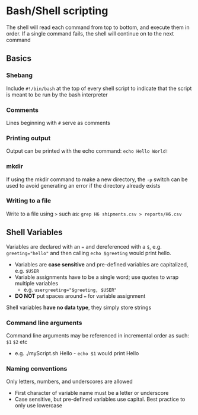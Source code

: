 # Bash/Shell scripting
The shell will read each command from top to bottom, and execute them in order.  If a single command fails, the shell will continue on to the next command

## Basics

### Shebang
Include `#!/bin/bash` at the top of every shell script to indicate that the script is meant to be run by the bash interpreter

### Comments
Lines beginning with `#` serve as comments

### Printing output
Output can be printed with the echo command: `echo Hello World!`

### mkdir
If using the mkdir command to make a new directory, the `-p` switch can be used to avoid generating an error if the directory already exists

### Writing to a file
Write to a file using `>` such as:
`grep H6 shipments.csv > reports/H6.csv`

## Shell Variables
Variables are declared with an `=` and dereferenced with a `$`, e.g. `greeting="hello"` and then calling `echo $greeting` would print hello.
  * Variables are **case sensitive** and pre-defined variables are capitalized, e.g. `$USER` 
  * Variable assignments have to be a single word; use quotes to wrap multiple variables
    * e.g. `usergreeting="$greeting, $USER"`
  *  **DO NOT** put spaces around `=` for variable assignment

Shell variables **have no data type**, they simply store strings

### Command line arguments
Command line arguments may be referenced in incremental order as such: `$1` `$2` etc
  * e.g. ./myScript.sh Hello - `echo $1` would print Hello

### Naming conventions
Only letters, numbers, and underscores are allowed 
  * First character of variable name must be a letter or underscore 
  * Case sensitive, but pre-defined variables use capital.  Best practice to only use lowercase